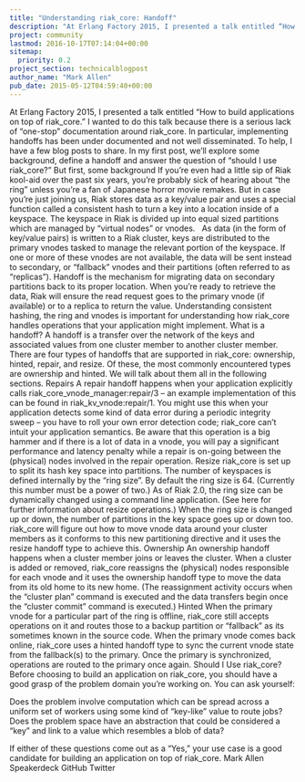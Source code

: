 ```yaml
---
title: "Understanding riak_core: Handoff"
description: "At Erlang Factory 2015, I presented a talk entitled “How to build applications on top of riak_core.” I wanted to do this talk because there is a serious lack of “one-stop” documentation around riak_core. In particular, implementing handoffs has been under documented and not well disseminated. To hel"
project: community
lastmod: 2016-10-17T07:14:04+00:00
sitemap:
  priority: 0.2
project_section: technicalblogpost
author_name: "Mark Allen"
pub_date: 2015-05-12T04:59:40+00:00
---
```

At Erlang Factory 2015, I presented a talk entitled “How to build applications on top of riak\_core.” I wanted to do this talk because there is a serious lack of “one-stop” documentation around riak\_core. In particular, implementing handoffs has been under documented and not well disseminated. To help, I have a few blog posts to share.
In my first post, we’ll explore some background, define a handoff and answer the question of “should I use riak\_core?”
But first, some background
If you’re even had a little sip of Riak kool-aid over the past six years, you’re probably sick of hearing about “the ring” unless you’re a fan of Japanese horror movie remakes.
But in case you’re just joining us, Riak stores data as a key/value pair and uses a special function called a consistent hash to turn a key into a location inside of a keyspace. The keyspace in Riak is divided up into equal sized partitions which are managed by “virtual nodes” or vnodes.
 
As data (in the form of key/value pairs) is written to a Riak cluster, keys are distributed to the primary vnodes tasked to manage the relevant portion of the keyspace. If one or more of these vnodes are not available, the data will be sent instead to secondary, or “fallback” vnodes and their partitions (often referred to as “replicas”). Handoff is the mechanism for migrating data on secondary partitions back to its proper location. When you’re ready to retrieve the data, Riak will ensure the read request goes to the primary vnode (if available) or to a replica to return the value.
Understanding consistent hashing, the ring and vnodes is important for understanding how riak\_core handles operations that your application might implement.
What is a handoff?
A handoff is a transfer over the network of the keys and associated values from one cluster member to another cluster member. There are four types of handoffs that are supported in riak\_core: ownership, hinted, repair, and resize. Of these, the most commonly encountered types are ownership and hinted. We will talk about them all in the following sections.
Repairs
A repair handoff happens when your application explicitly calls riak\_core\_vnode\_manager:repair/3 – an example implementation of this can be found in riak\_kv\_vnode:repair/1. You might use this when your application detects some kind of data error during a periodic integrity sweep – you have to roll your own error detection code; riak\_core can’t intuit your application semantics. Be aware that this operation is a big hammer and if there is a lot of data in a vnode, you will pay a significant performance and latency penalty while a repair is on-going between the (physical) nodes involved in the repair operation.
Resize
riak\_core is set up to split its hash key space into partitions. The number of keyspaces is defined internally by the “ring size”. By default the ring size is 64. (Currently this number must be a power of two.) As of Riak 2.0, the ring size can be dynamically changed using a command line application. (See here for further information about resize operations.) When the ring size is changed up or down, the number of partitions in the key space goes up or down too. riak\_core will figure out how to move vnode data around your cluster members as it conforms to this new partitioning directive and it uses the resize handoff type to achieve this.
Ownership
An ownership handoff happens when a cluster member joins or leaves the cluster. When a cluster is added or removed, riak\_core reassigns the (physical) nodes responsible for each vnode and it uses the ownership handoff type to move the data from its old home to its new home. (The reassignment activity occurs when the “cluster plan” command is executed and the data transfers begin once the “cluster commit” command is executed.)
Hinted
When the primary vnode for a particular part of the ring is offline, riak\_core still accepts operations on it and routes those to a backup partition or “fallback” as its sometimes known in the source code. When the primary vnode comes back online, riak\_core uses a hinted handoff type to sync the current vnode state from the fallback(s) to the primary. Once the primary is synchronized, operations are routed to the primary once again.
Should I Use riak\_core?
Before choosing to build an application on riak\_core, you should have a good grasp of the problem domain you’re working on. You can ask yourself:

Does the problem involve computation which can be spread across a uniform set of workers using some kind of “key-like” value to route jobs?
Does the problem space have an abstraction that could be considered a “key” and link to a value which resembles a blob of data?

If either of these questions come out as a “Yes,” your use case is a good candidate for building an application on top of riak\_core.
Mark Allen
Speakerdeck
GitHub
Twitter
